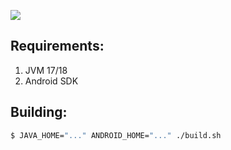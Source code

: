 [![](https://jitpack.io/v/mpclipboard/rustls-platform-verifier.svg)](https://jitpack.io/#mpclipboard/rustls-platform-verifier)


## Requirements:

1. JVM 17/18
2. Android SDK

## Building:

```sh
$ JAVA_HOME="..." ANDROID_HOME="..." ./build.sh
```
